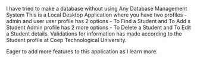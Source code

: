I have tried to make a database without using Any Database Management System
This is a Local Desktop Application where you have two profiles - admin and user
user profile has 2 options - To Find a Student and To Add s Student
Admin profile has 2 more options - To Delete a Student and To Edit a Student details.
Validations for information has made according to the Student profile at Coep Technological University.

Eager to add more features to this application as I learn more.
